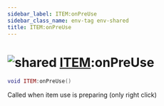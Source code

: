 ```yaml
---
sidebar_label: ITEM:onPreUse
sidebar_class_name: env-tag env-shared
title: ITEM:onPreUse
---
```


# <img src='/img/wiki/shared.png' alt='shared' data-tag='env-tag' /> [ITEM](../item/README.md):onPreUse

```lua
void ITEM:onPreUse()
```

Called when item use is preparing (only right click)<br/>
